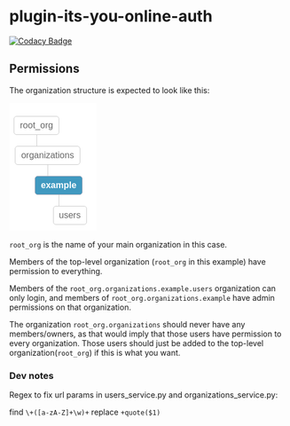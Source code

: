 # plugin-its-you-online-auth
[![Codacy Badge](https://api.codacy.com/project/badge/Grade/32093039f2484a91b00b0584d6bf58fc)](https://www.codacy.com/app/lucas-vanhalst/plugin-its-you-online-auth?utm_source=github.com&utm_medium=referral&utm_content=rogerthat-platform/plugin-its-you-online-auth&utm_campaign=badger)


## Permissions

The organization structure is expected to look like this:

![Organization structure](docs/images/organization-structure.png)

`root_org` is the name of your main organization in this case.

Members of the top-level organization (`root_org` in this example) have permission to everything.
 
Members of the `root_org.organizations.example.users` organization can only login, and members of `root_org.organizations.example` have admin permissions on that organization.

The organization `root_org.organizations` should never have any members/owners, as that would imply that those users have permission to every organization. Those users should just be added to the top-level organization(`root_org`) if this is what you want.


### Dev notes

Regex to fix url params in users_service.py and organizations_service.py:

find `\+([a-zA-Z]+\w)+` replace `+quote($1)`